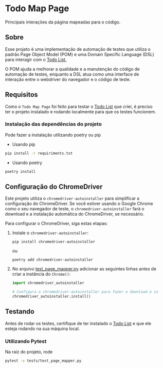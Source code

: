 # Todo Map Page

Principais interações da página mapeadas para o código.

## Sobre


Esse projeto é uma implementação de automação de testes que utiliza o padrão 
Page Object Model (POM) e uma Domain Specific Language (DSL) para interagir 
com o [Todo List.](https://github.com/pinheir0g/todo_app) 

O POM ajuda a melhorar a qualidade e a
manutenção do código de automação de testes, enquanto a DSL atua como uma 
interface de interação entre o webdriver do navegador e o código de teste.


## Requisitos


Como o `Todo Map Page` foi feito para testar o [Todo List](https://github.com/pinheir0g/todo_app) 
que criei, é preciso ter o projeto instalado e rodando localmente para que os testes funcionem.

### Instalação das dependências do projeto
Pode fazer a instalação utilizando poetry ou pip

- Usando pip
```Bash
pip install -r requiriments.txt
```

- Usando poetry
```Bash
poetry install
```

## Configuração do ChromeDriver


Este projeto utiliza o `chromedriver-autoinstaller` para simplificar a configuração do ChromeDriver. 
Se você estiver usando o Google Chrome como o seu navegador de teste, o `chromedriver-autoinstaller` fará o download 
e a instalação automática do ChromeDriver, se necessário.

Para configurar o ChromeDriver, siga estas etapas:

1. Instale o `chromedriver-autoinstaller`:

   ```shell
   pip install chromedriver-autoinstaller
   ```
   ou
   ```shell
   poetry add chromedriver-autoinstaller
   ```

2. No arquivo [test_page_mapper.py](/tests/test_page_mapper.py) adicionar as seguintes linhas antes de
criar a instância do `Chrome()`:
   ```python
   import chromedriver_autoinstaller
   
   # Configura o chromedriver-autoinstaller para fazer o download e instalação automática
   chromedriver_autoinstaller.install()

## Testando


Antes de rodar os testes, certifique de ter instalado o [Todo List](https://github.com/pinheir0g/todo_app)
e que ele esteja rodando na sua máquina local.

### Utilizando Pytest
Na raiz do projeto, rode
   ```bash
   pytest -v tests/test_page_mapper.py
   ```
